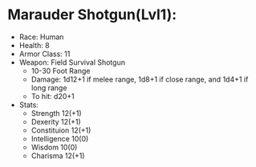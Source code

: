 # Marauder Shotgun(Lvl1):

 * Race: Human
 * Health: 8
 * Armor Class: 11
 * Weapon: Field Survival Shotgun
    - 10-30 Foot Range
    - Damage: 1d12+1 if melee range, 1d8+1 if close range, and 1d4+1 if long range
    - To hit: d20+1
 * Stats:
    - Strength 12(+1)
    - Dexerity 12(+1)
    - Constituion 12(+1)
    - Intelligence 10(0)
    - Wisdom 10(0)
    - Charisma 12(+1)